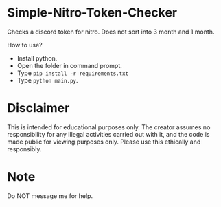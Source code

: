 # Simple-Nitro-Token-Checker
Checks a discord token for nitro. Does not sort into 3 month and 1 month.

How to use?
- Install python.
- Open the folder in command prompt.
- Type `pip install -r requirements.txt`
- Type `python main.py`.

# Disclaimer

This is intended for educational purposes only. The creator assumes no responsibility for any illegal activities carried out with it, and the code is made public for viewing purposes only. Please use this ethically and responsibly.

# Note

Do NOT message me for help.
